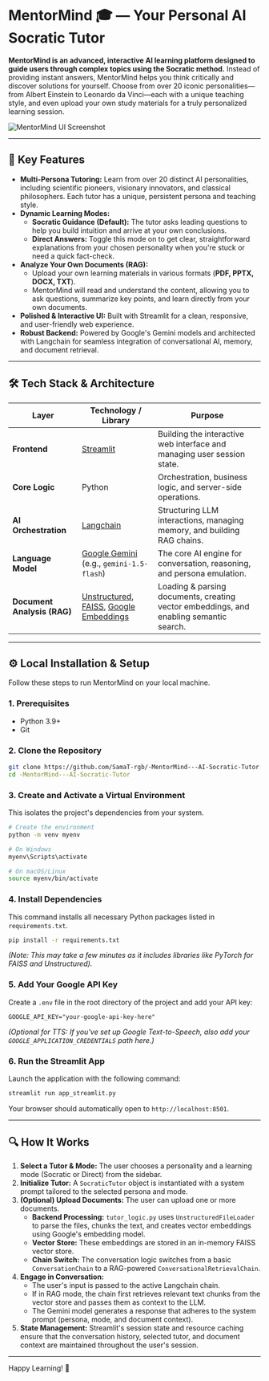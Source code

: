 # MentorMind 🎓 — Your Personal AI Socratic Tutor

**MentorMind is an advanced, interactive AI learning platform designed to guide users through complex topics using the Socratic method.** Instead of providing instant answers, MentorMind helps you think critically and discover solutions for yourself. Choose from over 20 iconic personalities—from Albert Einstein to Leonardo da Vinci—each with a unique teaching style, and even upload your own study materials for a truly personalized learning session.

![MentorMind UI Screenshot]([https'://i.imgur.com/your-screenshot-url.png'](https://drive.google.com/file/d/1S10eVmBNzu9_IUdmpfbbOJprMEKBar4O/view?usp=sharing)) 


---

## 🚀 Key Features

*   **Multi-Persona Tutoring:** Learn from over 20 distinct AI personalities, including scientific pioneers, visionary innovators, and classical philosophers. Each tutor has a unique, persistent persona and teaching style.
*   **Dynamic Learning Modes:**
    *   **Socratic Guidance (Default):** The tutor asks leading questions to help you build intuition and arrive at your own conclusions.
    *   **Direct Answers:** Toggle this mode on to get clear, straightforward explanations from your chosen personality when you're stuck or need a quick fact-check.
*   **Analyze Your Own Documents (RAG):**
    *   Upload your own learning materials in various formats (**PDF, PPTX, DOCX, TXT**).
    *   MentorMind will read and understand the content, allowing you to ask questions, summarize key points, and learn directly from your own documents.
*   **Polished & Interactive UI:** Built with Streamlit for a clean, responsive, and user-friendly web experience.
*   **Robust Backend:** Powered by Google's Gemini models and architected with Langchain for seamless integration of conversational AI, memory, and document retrieval.

---

## 🛠️ Tech Stack & Architecture

| Layer                | Technology / Library                                                                            | Purpose                                                                   |
|----------------------|-------------------------------------------------------------------------------------------------|---------------------------------------------------------------------------|
| **Frontend**         | [Streamlit](https://streamlit.io/)                                                              | Building the interactive web interface and managing user session state.   |
| **Core Logic**       | Python                                                                                          | Orchestration, business logic, and server-side operations.                |
| **AI Orchestration** | [Langchain](https://www.langchain.com/)                                                         | Structuring LLM interactions, managing memory, and building RAG chains.   |
| **Language Model**   | [Google Gemini](https://ai.google.dev/) (e.g., `gemini-1.5-flash`)                                | The core AI engine for conversation, reasoning, and persona emulation.    |
| **Document Analysis (RAG)** | [Unstructured](https://unstructured.io/), [FAISS](https://faiss.ai/), [Google Embeddings](https://ai.google.dev/docs/embeddings_guide) | Loading & parsing documents, creating vector embeddings, and enabling semantic search. |

---

## ⚙️ Local Installation & Setup

Follow these steps to run MentorMind on your local machine.

### 1. Prerequisites
- Python 3.9+
- Git

### 2. Clone the Repository
```bash
git clone https://github.com/SamaT-rgb/-MentorMind---AI-Socratic-Tutor.git
cd -MentorMind---AI-Socratic-Tutor
```

### 3. Create and Activate a Virtual Environment
This isolates the project's dependencies from your system.
```bash
# Create the environment
python -m venv myenv

# On Windows
myenv\Scripts\activate

# On macOS/Linux
source myenv/bin/activate
```

### 4. Install Dependencies
This command installs all necessary Python packages listed in `requirements.txt`.
```bash
pip install -r requirements.txt
```
*(Note: This may take a few minutes as it includes libraries like PyTorch for FAISS and Unstructured).*

### 5. Add Your Google API Key
Create a `.env` file in the root directory of the project and add your API key:
```env
GOOGLE_API_KEY="your-google-api-key-here"
```
*(Optional for TTS: If you've set up Google Text-to-Speech, also add your `GOOGLE_APPLICATION_CREDENTIALS` path here.)*

### 6. Run the Streamlit App
Launch the application with the following command:
```bash
streamlit run app_streamlit.py
```
Your browser should automatically open to `http://localhost:8501`.

---

## 🔍 How It Works

1.  **Select a Tutor & Mode:** The user chooses a personality and a learning mode (Socratic or Direct) from the sidebar.
2.  **Initialize Tutor:** A `SocraticTutor` object is instantiated with a system prompt tailored to the selected persona and mode.
3.  **(Optional) Upload Documents:** The user can upload one or more documents.
    - **Backend Processing:** `tutor_logic.py` uses `UnstructuredFileLoader` to parse the files, chunks the text, and creates vector embeddings using Google's embedding model.
    - **Vector Store:** These embeddings are stored in an in-memory FAISS vector store.
    - **Chain Switch:** The conversation logic switches from a basic `ConversationChain` to a RAG-powered `ConversationalRetrievalChain`.
4.  **Engage in Conversation:**
    - The user's input is passed to the active Langchain chain.
    - If in RAG mode, the chain first retrieves relevant text chunks from the vector store and passes them as context to the LLM.
    - The Gemini model generates a response that adheres to the system prompt (persona, mode, and document context).
5.  **State Management:** Streamlit's session state and resource caching ensure that the conversation history, selected tutor, and document context are maintained throughout the user's session.

---

Happy Learning! 🌟
